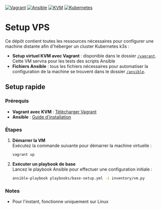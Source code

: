 [![Vagrant](https://img.shields.io/badge/Vagrant-blue?logo=vagrant)](https://www.vagrantup.com/)
[![Ansible](https://img.shields.io/badge/Ansible-green?logo=ansible)](https://www.ansible.com/)
[![KVM](https://img.shields.io/badge/KVM-red?logo=linux)](https://www.linux-kvm.org/)
[![Kubernetes](https://img.shields.io/badge/Kubernetes-blue?logo=kubernetes)](https://k3s.io/)

# Setup VPS

Ce dépôt contient toutes les ressources nécessaires pour configurer une machine distante afin d'héberger un cluster Kubernetes k3s :
- **Setup virtuel KVM avec Vagrant** : disponible dans le dossier [`/vagrant`](./vagrant). Cette VM servira pour les tests des scripts Ansible
- **Fichiers Ansible** : tous les fichiers nécessaires pour automatiser la configuration de la machine se trouvent dans le dossier [`/ansible`](./ansible).

## Setup rapide
### Prérequis
- **Vagrant avec KVM** : [Télécharger Vagrant](https://www.vagrantup.com/downloads)
- **Ansible** : [Guide d'installation](https://docs.ansible.com/ansible/latest/installation_guide/intro_installation.html)

### Étapes
1. **Démarrer la VM**  
    Exécutez la commande suivante pour démarrer la machine virtuelle :  
    ```bash
    vagrant up
    ```

2. **Exécuter un playbook de base**  
    Lancez le playbook Ansible pour effectuer une configuration initiale :  
    ```bash
    ansible-playbook playbooks/base-setup.yml -i inventory/vm.py
    ```

### Notes
- Pour l'instant, fonctionne uniquement sur Linux

